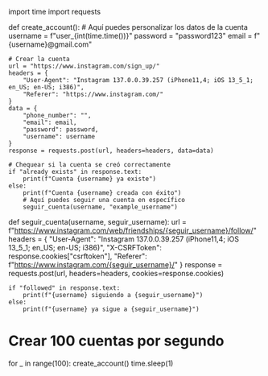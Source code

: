 import time
import requests

def create_account():
    # Aquí puedes personalizar los datos de la cuenta
    username = f"user_{int(time.time())}"
    password = "password123"
    email = f"{username}@gmail.com"

    # Crear la cuenta
    url = "https://www.instagram.com/sign_up/"
    headers = {
        "User-Agent": "Instagram 137.0.0.39.257 (iPhone11,4; iOS 13_5_1; en_US; en-US; i386)",
        "Referer": "https://www.instagram.com/"
    }
    data = {
        "phone_number": "",
        "email": email,
        "password": password,
        "username": username
    }
    response = requests.post(url, headers=headers, data=data)

    # Chequear si la cuenta se creó correctamente
    if "already exists" in response.text:
        print(f"Cuenta {username} ya existe")
    else:
        print(f"Cuenta {username} creada con éxito")
        # Aquí puedes seguir una cuenta en específico
        seguir_cuenta(username, "example_username")

def seguir_cuenta(username, seguir_username):
    url = f"https://www.instagram.com/web/friendships/{seguir_username}/follow/"
    headers = {
        "User-Agent": "Instagram 137.0.0.39.257 (iPhone11,4; iOS 13_5_1; en_US; en-US; i386)",
        "X-CSRFToken": response.cookies["csrftoken"],
        "Referer": f"https://www.instagram.com/{seguir_username}/"
    }
    response = requests.post(url, headers=headers, cookies=response.cookies)

    if "followed" in response.text:
        print(f"{username} siguiendo a {seguir_username}")
    else:
        print(f"{username} ya sigue a {seguir_username}")

# Crear 100 cuentas por segundo
for _ in range(100):
    create_account()
    time.sleep(1)
